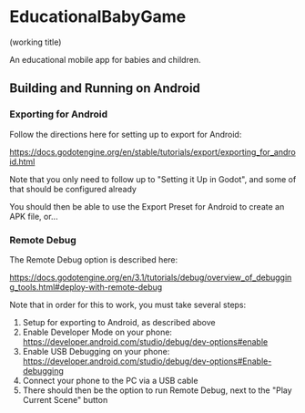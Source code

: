 # EducationalBabyGame
(working title)

 An educational mobile app for babies and children.

## Building and Running on Android

### Exporting for Android

Follow the directions here for setting up to export for Android:

https://docs.godotengine.org/en/stable/tutorials/export/exporting_for_android.html

Note that you only need to follow up to "Setting it Up in Godot", and some of that should be configured already

You should then be able to use the Export Preset for Android to create an APK file, or...

### Remote Debug

The Remote Debug option is described here:

https://docs.godotengine.org/en/3.1/tutorials/debug/overview_of_debugging_tools.html#deploy-with-remote-debug

Note that in order for this to work, you must take several steps:

1. Setup for exporting to Android, as described above
2. Enable Developer Mode on your phone: https://developer.android.com/studio/debug/dev-options#enable
3. Enable USB Debugging on your phone: https://developer.android.com/studio/debug/dev-options#Enable-debugging
4. Connect your phone to the PC via a USB cable
5. There should then be the option to run Remote Debug, next to the "Play Current Scene" button